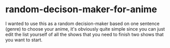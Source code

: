 # random-decison-maker-for-anime
I wanted to use this as a random decision-maker based on one sentence (genre) to choose your anime, it's obviously quite simple since you can just edit the list yourself of all the shows that you need to finish two shows that you want to start.
